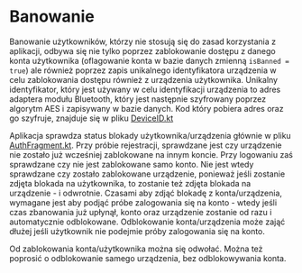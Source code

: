 # Banowanie

Banowanie użytkowników, którzy nie stosują się do zasad korzystania z aplikacji, odbywa się nie tylko poprzez zablokowanie dostępu z danego konta użytkownika (oflagowanie konta w bazie danych zmienną `isBanned = true`) ale również poprzez zapis unikalnego identyfikatora urządzenia w celu zablokowania dostępu również z urządzenia użytkownika.
Unikalny identyfikator, który jest używany w celu identyfikacji urządzenia to adres adaptera modułu Bluetooth, który jest następnie szyfrowany poprzez algorytm AES i zapisywany w bazie danych. Kod który pobiera adres oraz go szyfruje, znajduje się w pliku [DeviceID.kt](https://github.com/HotShotsApp/HotShots/blob/master/app/src/main/java/tw/app/hotshots/util/DeviceID.kt)

Aplikacja sprawdza status blokady użytkownika/urządzenia głównie w pliku [AuthFragment.kt](https://github.com/HotShotsApp/HotShots/blob/master/app/src/main/java/tw/app/hotshots/activity/auth/fragment/AuthFragment.kt). Przy próbie rejestracji, sprawdzane jest czy urządzenie nie zostało już wcześniej zablokowane na innym koncie. Przy logowaniu zaś sprawdzane czy nie jest zablokowane samo konto. Nie jest wtedy sprawdzane czy zostało zablokowane urządzenie, ponieważ jeśli zostanie zdjęta blokada na użytkownika, to zostanie też zdjęta blokada na urządzenie - i odwrotnie.
Czasami aby zdjąć blokadę z konta/urządzenia, wymagane jest aby podjąć próbe zalogowania się na konto - wtedy jeśli czas zbanowania już upłynął, konto oraz urządzenie zostanie od razu i automatycznie odblokowane. Odblokowanie konta/urządzenia może zająć dłużej jeśli użytkownik nie podejmie próby zalogowania się na konto.

Od zablokowania konta/użytkownika można się odwołać. Można też poprosić o odblokowanie samego urządzenia, bez odblokowywania konta.

